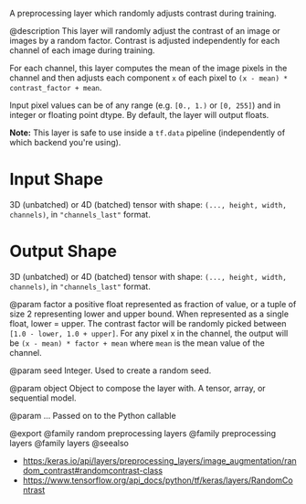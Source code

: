 A preprocessing layer which randomly adjusts contrast during training.

@description
This layer will randomly adjust the contrast of an image or images
by a random factor. Contrast is adjusted independently
for each channel of each image during training.

For each channel, this layer computes the mean of the image pixels in the
channel and then adjusts each component `x` of each pixel to
`(x - mean) * contrast_factor + mean`.

Input pixel values can be of any range (e.g. `[0., 1.)` or `[0, 255]`) and
in integer or floating point dtype.
By default, the layer will output floats.

**Note:** This layer is safe to use inside a `tf.data` pipeline
(independently of which backend you're using).

# Input Shape
3D (unbatched) or 4D (batched) tensor with shape:
`(..., height, width, channels)`, in `"channels_last"` format.

# Output Shape
3D (unbatched) or 4D (batched) tensor with shape:
`(..., height, width, channels)`, in `"channels_last"` format.

@param factor
a positive float represented as fraction of value, or a tuple of
size 2 representing lower and upper bound.
When represented as a single float, lower = upper.
The contrast factor will be randomly picked between
`[1.0 - lower, 1.0 + upper]`. For any pixel x in the channel,
the output will be `(x - mean) * factor + mean`
where `mean` is the mean value of the channel.

@param seed
Integer. Used to create a random seed.

@param object
Object to compose the layer with. A tensor, array, or sequential model.

@param ...
Passed on to the Python callable

@export
@family random preprocessing layers
@family preprocessing layers
@family layers
@seealso
+ <https:/keras.io/api/layers/preprocessing_layers/image_augmentation/random_contrast#randomcontrast-class>
+ <https://www.tensorflow.org/api_docs/python/tf/keras/layers/RandomContrast>
